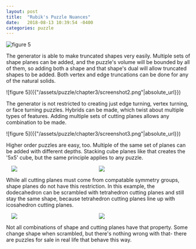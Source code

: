 ```yaml
---
layout: post
title:  "Rubik's Puzzle Nuances"
date:   2018-08-13 10:39:54 -0400
categories: puzzle
---
```

![figure 5]({{"/assets/puzzle/chapter3/screenshot1.png"|absolute_url}})
<p>
The generator is able to make truncated shapes very easily. Multiple sets of shape planes can be added, and the puzzle's volume will be bounded by all of them, so adding both a shape and that shape's dual will allow truncated shapes to be added. Both vertex and edge truncations can be done for any of the natural solids.
</p>
![figure 5]({{"/assets/puzzle/chapter3/screenshot2.png"|absolute_url}})
<p>
The generator is not restricted to creating just edge turning, vertex turning, or face turning puzzles. Hybrids can be made, which twist about multiple types of features. Adding multiple sets of cutting planes allows any combination to be made.
</p>
![figure 5]({{"/assets/puzzle/chapter3/screenshot3.png"|absolute_url}})
<p>
Higher order puzzles are easy, too. Multiple of the same set of planes can be added with different depths. Stacking cube planes like that creates the '5x5' cube, but the same principle applies to any puzzle.
</p>
<div style="display:flex; margin:1em;">
    <div style="flex:45%;">
        <img src="{{"/assets/puzzle/chapter3/screenshot4a.png"|absolute_url}}"/>
    </div>
    <div style="flex:45%;">
        <img src="{{"/assets/puzzle/chapter3/screenshot4b.png"|absolute_url}}"/>
    </div>
</div>
<p>
While all cutting planes must come from compatable symmetry groups, shape planes do not have this restriction. In this example, the dodecahedron can be scrambled with tetrahedron cutting planes and still stay the same shape, because tetrahedron cutting planes line up with icosahedron cutting planes.
</p>
<div style="display:flex; margin:1em;">
    <div style="flex:45%;">
        <img src="{{"/assets/puzzle/chapter3/screenshot5a.png"|absolute_url}}"/>
    </div>
    <div style="flex:45%;">
        <img src="{{"/assets/puzzle/chapter3/screenshot5b.png"|absolute_url}}"/>
    </div>
</div>
<p>
Not all combinations of shape and cutting planes have that property. Some change shape when scrambled, but there's nothing wrong with that- there are puzzles for sale in real life that behave this way.
</p>





